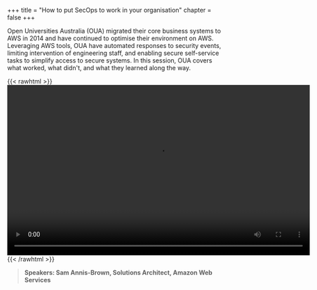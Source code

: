 +++
title = "How to put SecOps to work in your organisation"
chapter = false
+++

Open Universities Australia (OUA) migrated their core business systems to AWS in 2014 and have continued to optimise their environment on AWS. Leveraging AWS tools, OUA have automated responses to security events, limiting intervention of engineering staff, and enabling secure self-service tasks to simplify access to secure systems. In this session, OUA covers what worked, what didn't, and what they learned along the way.


{{< rawhtml >}}
<video width="696" height="392" controls>
  <source src="https://mkt-anz.s3-ap-southeast-2.amazonaws.com/summit-2020/AWS+Summit+2020+-+Breakout+Content/on-demand+content/AWS-Summit-Online-SEC05-SamAnnisBrown-Edit3.mp4" type="video/mp4">
  Your browser doesn't support video.
</video>
{{< /rawhtml >}}

>  **Speakers: Sam Annis-Brown, Solutions Architect, Amazon Web Services** 
